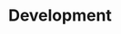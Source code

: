 ---
title: Development
description: Everything I love to work with (focused on web development).
entries:
  - title: vue-resume-component
    description: My first npm package which is also powering the CV at this page.
    logo: /lists/development/vueresumecomponent.svg
    url: https://www.npmjs.com/package/vue-resume-component
  - title: Vue.js
    description: "My favorite JS framework, as it lets you use what the web was made with: HTML and CSS! And Single File Components are just awesome."
    logo: /lists/development/vue.svg
    url: https://vuejs.org/
  - title: Nuxt.js
    description: It makes using Vue even simpler and I use it to build static sites.
    logo: /lists/development/nuxt.svg
    url: https://nuxtjs.org/
  - title: Playwright
    description: A Node.js browser automation framework I use it to automate websites which won't give me API access or to generate images.
    logo: /lists/development/playwright.svg
    url: https://playwright.dev/
  - title: nuxt/content
    description: File based CMS for Nuxt, apropos this website is powered by nuxt/content.
    logo: /lists/development/nuxtcontent.svg
    url: https://content.nuxtjs.org/
  - title: Netlify
    description: Connect Netlify to your repository to get a build when you push to main and also get previews in PRs.
    logo: /lists/development/netlify.svg
    url: https://www.netlify.com/
  - title: Vercel
    description: Same as Netlify, but I prefer Vercel for projects with serverless functions.
    logo: /lists/development/vercel.svg
    url: https://vercel.com/
  - title: GitHub Actions
    description: As all my projects are on GitHub I'm just happy about such an simple solution for automation.
    logo: /lists/development/githubactions.svg
    url: https://github.com/features/actions
  - title: google-webfonts-helper
    description: "Tool to help you host Google fonts without the CDN. Why should you care? GDPR, Performance, Control."
    logo:
    url: https://google-webfonts-helper.herokuapp.com/fonts
---